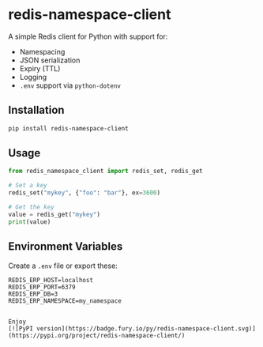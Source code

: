 # redis-namespace-client

A simple Redis client for Python with support for:

- Namespacing
- JSON serialization
- Expiry (TTL)
- Logging
- `.env` support via `python-dotenv`

## Installation

```bash
pip install redis-namespace-client
````

## Usage

```python
from redis_namespace_client import redis_set, redis_get

# Set a key
redis_set("mykey", {"foo": "bar"}, ex=3600)

# Get the key
value = redis_get("mykey")
print(value)
```

## Environment Variables

Create a `.env` file or export these:

```env
REDIS_ERP_HOST=localhost
REDIS_ERP_PORT=6379
REDIS_ERP_DB=3
REDIS_ERP_NAMESPACE=my_namespace
```

````

Enjoy
[![PyPI version](https://badge.fury.io/py/redis-namespace-client.svg)](https://pypi.org/project/redis-namespace-client/)